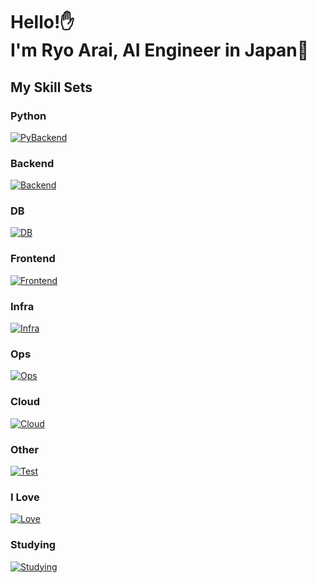 <h1>
  Hello!✋<br/>
  I'm Ryo Arai, AI Engineer in Japan🗾<br/>
</h1>

## My Skill Sets

### Python

[![PyBackend](https://go-skill-icons.vercel.app/api/icons?i=py,langchain,llamaindex,streamlit,gradio,pytorch,lightning,tensorflow,scikitlearn,opencv,matplotlib,pandas,scipy,fastapi,flask,sqlalchemy,huggingface,sphinx&perline=10)](https://go-skill-icons.vercel.app/api)

### Backend

[![Backend](https://go-skill-icons.vercel.app/api/icons?i=java,spring,springdatajpa,springsecurity,hibernate,gradle,go,gorm,fiber,grpc,bun,express,nodejs,strapi,stripe,apollo,graphql,strapi,lua,luau&perline=10)](https://go-skill-icons.vercel.app/api)

### DB

[![DB](https://go-skill-icons.vercel.app/api/icons?i=postgresql,mariadb,mysql,sqlite,redis,mongodb,qdrant,pinecone,planetscale&perline=10)](https://go-skill-icons.vercel.app/api)

### Frontend

[![Frontend](https://go-skill-icons.vercel.app/api/icons?i=typescript,react,redux,nextjs,authjs,vue,vuetify,nuxtjs,jest,vite,vitest,playwright,materialui,tailwind&perline=10)](https://go-skill-icons.vercel.app/api)

### Infra

[![Infra](https://go-skill-icons.vercel.app/api/icons?i=docker,kubernetes,ansible,terraform,vagrant,virtualbox&perline=10)](https://go-skill-icons.vercel.app/api)

### Ops

[![Ops](https://go-skill-icons.vercel.app/api/icons?i=prometheus,grafana,sentry,github,githubactions,jenkins&perline=10)](https://go-skill-icons.vercel.app/api)

### Cloud

[![Cloud](https://go-skill-icons.vercel.app/api/icons?i=aws,gcp,azure,cloudflare&perline=10)](https://go-skill-icons.vercel.app/api)

### Other

[![Test](https://go-skill-icons.vercel.app/api/icons?i=bash,regex,selenium,cmake&perline=10)](https://go-skill-icons.vercel.app/api)

### I Love

[![Love](https://go-skill-icons.vercel.app/api/icons?i=lazyvim,neovim,telescope,vim,alacritty,md,yaml,mermaid,bash,docker,arch,wsl,tmux,pytorch,go,fiber,gorm,java,graphql,postgresql,bun,nextjs,materialui,githubactions,swagger,aws&perline=10)](https://go-skill-icons.vercel.app/api)

### Studying

[![Studying](https://go-skill-icons.vercel.app/api/icons?i=kali,cpp,qt,assembly,rust,actix,tauri,yew,wasm,surrealdb,scala,matlab,r,kubernetes,helm,podman,raspberrypi,arduino,ros,dart,flutter,android,androidstudio,kotlin,kafka,elasticsearch,supabase,aws,gcp,azure,angular,svelte,reactnative,chartjs,threejs,nestjs,prisma,cs,dotnet,gin,blender,godot,unrealengine&perline=10)](https://go-skill-icons.vercel.app/api)

